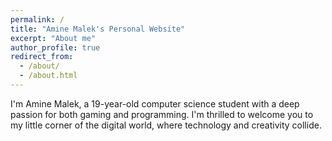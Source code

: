 ```yaml
---
permalink: /
title: "Amine Malek's Personal Website"
excerpt: "About me"
author_profile: true
redirect_from: 
  - /about/
  - /about.html
---
```

I'm Amine Malek, a 19-year-old computer science student with a deep passion for both gaming and programming. I'm thrilled to welcome you to my little corner of the digital world, where technology and creativity collide.
